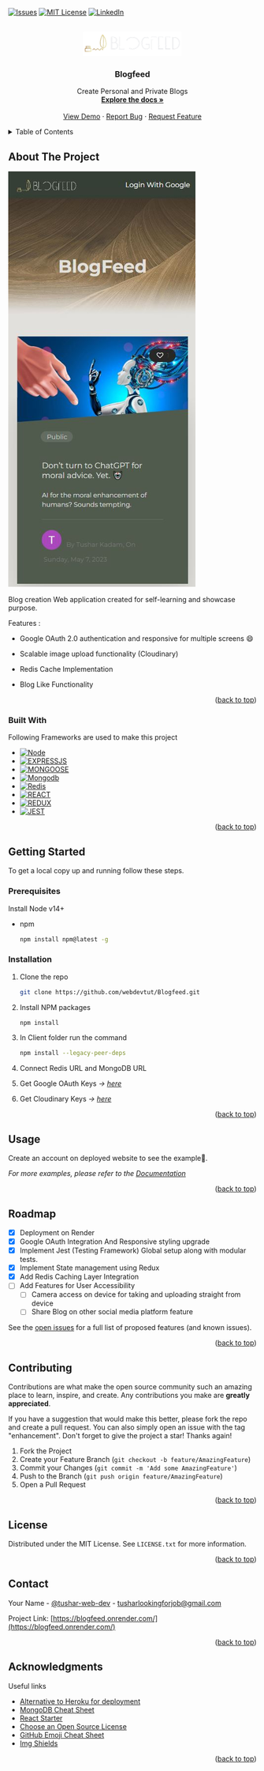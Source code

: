 <a name="readme-top"></a>

[![Issues][issues-shield]][issues-url]
[![MIT License][license-shield]][license-url]
[![LinkedIn][linkedin-shield]][linkedin-url]

<!-- PROJECT LOGO -->
<br />
<div align="center">
  <a href="https://github.com/webdevtut/Blogfeed">
    <img src="client/public/logo.png" alt="Logo" width="200" height="50">
  </a>

  <h3 align="center">Blogfeed</h3>

  <p align="center">
    Create Personal and Private Blogs
    <br />
    <a href="https://github.com/webdevtut/Blogfeed/blob/master/README.md"><strong>Explore the docs »</strong></a>
    <br />
    <br />
    <a href="https://blogfeed.onrender.com/">View Demo</a>
    ·
    <a href="https://github.com/webdevtut/Blogfeed/issues">Report Bug</a>
    ·
    <a href="https://github.com/webdevtut/Blogfeed/issues">Request Feature</a>
  </p>
</div>

<!-- TABLE OF CONTENTS -->
<details>
  <summary>Table of Contents</summary>
  <ol>
    <li>
      <a href="#about-the-project">About The Project</a>
      <ul>
        <li><a href="#built-with">Built With</a></li>
      </ul>
    </li>
    <li>
      <a href="#getting-started">Getting Started</a>
      <ul>
        <li><a href="#prerequisites">Prerequisites</a></li>
        <li><a href="#installation">Installation</a></li>
      </ul>
    </li>
    <li><a href="#usage">Usage</a></li>
    <li><a href="#roadmap">Roadmap</a></li>
    <li><a href="#contributing">Contributing</a></li>
    <li><a href="#license">License</a></li>
    <li><a href="#contact">Contact</a></li>
    <li><a href="#acknowledgments">Acknowledgments</a></li>
  </ol>
</details>

<!-- ABOUT THE PROJECT -->

## About The Project

[![Blogfeed Screen Shot][product-screenshot]](https://blogfeed.onrender.com/)

Blog creation Web application created for self-learning and showcase purpose.

Features :

- Google OAuth 2.0 authentication and responsive for multiple screens :smile:

- Scalable image upload functionality (Cloudinary)

- Redis Cache Implementation 

- Blog Like Functionality


<p align="right">(<a href="#readme-top">back to top</a>)</p>

### Built With

Following Frameworks are used to make this project

- [![Node][Node.io]][Node-url]
- [![EXPRESSJS][EXPRESSJS.io]][EXPRESSJS-url]
- [![MONGOOSE][MONGOOSE.io]][MONGOOSE-url]
- [![Mongodb][Mongodb.io]][Mongodb-url]
- [![Redis][Redis.io]][Redis-url]
- [![REACT][REACT.io]][REACT-url]
- [![REDUX][REDUX.io]][REDUX-url]
- [![JEST][JEST.io]][JEST-url]


<p align="right">(<a href="#readme-top">back to top</a>)</p>

<!-- GETTING STARTED -->

## Getting Started

To get a local copy up and running follow these steps.

### Prerequisites

Install Node v14+ 

- npm
  ```sh
  npm install npm@latest -g
  ```

### Installation

1. Clone the repo
   ```sh
   git clone https://github.com/webdevtut/Blogfeed.git
   ```
2. Install NPM packages
   ```sh
   npm install
   ```
3. In Client folder run the command
   ```sh
   npm install --legacy-peer-deps
   ```
4. Connect Redis URL and MongoDB URL

5. Get Google OAuth Keys _&rarr; [here](https://developers.google.com/identity/protocols/oauth2)_

6. Get Cloudinary Keys _&rarr; [here](https://cloudinary.com/developers)_

<p align="right">(<a href="#readme-top">back to top</a>)</p>

<!-- USAGE EXAMPLES -->

## Usage

Create an account on deployed website to see the example🤗.

_For more examples, please refer to the [Documentation](https://blogfeed.onrender.com/)_

<p align="right">(<a href="#readme-top">back to top</a>)</p>

<!-- ROADMAP -->

## Roadmap

- [x] Deployment on Render
- [x] Google OAuth Integration And Responsive styling upgrade
- [x] Implement Jest (Testing Framework) Global setup along with modular tests.
- [x] Implement State management using Redux
- [x] Add Redis Caching Layer Integration
- [ ] Add Features for User Accessibility
  - [ ] Camera access on device for taking and uploading straight from device
  - [ ] Share Blog on other social media platform feature 

See the [open issues](https://github.com/webdevtut/Blogfeed/issues) for a full list of proposed features (and known issues).

<p align="right">(<a href="#readme-top">back to top</a>)</p>

<!-- CONTRIBUTING -->

## Contributing

Contributions are what make the open source community such an amazing place to learn, inspire, and create. Any contributions you make are **greatly appreciated**.

If you have a suggestion that would make this better, please fork the repo and create a pull request. You can also simply open an issue with the tag "enhancement".
Don't forget to give the project a star! Thanks again!

1. Fork the Project
2. Create your Feature Branch (`git checkout -b feature/AmazingFeature`)
3. Commit your Changes (`git commit -m 'Add some AmazingFeature'`)
4. Push to the Branch (`git push origin feature/AmazingFeature`)
5. Open a Pull Request

<p align="right">(<a href="#readme-top">back to top</a>)</p>

<!-- LICENSE -->

## License

Distributed under the MIT License. See `LICENSE.txt` for more information.

<p align="right">(<a href="#readme-top">back to top</a>)</p>

<!-- CONTACT -->

## Contact

Your Name - [@tushar-web-dev](https://linkedin.com/in/tushar-web-dev/) - tusharlookingforjob@gmail.com

Project Link: [https://blogfeed.onrender.com/](https://blogfeed.onrender.com/)

<p align="right">(<a href="#readme-top">back to top</a>)</p>

<!-- ACKNOWLEDGMENTS -->

## Acknowledgments

Useful links

- [Alternative to Heroku for deployment](https://render.com/)
- [MongoDB Cheat Sheet](https://www.mongodb.com/developer/products/mongodb/cheat-sheet/)
- [React Starter](https://create-react-app.dev/)
- [Choose an Open Source License](https://choosealicense.com)
- [GitHub Emoji Cheat Sheet](https://www.webpagefx.com/tools/emoji-cheat-sheet)
- [Img Shields](https://shields.io)



<p align="right">(<a href="#readme-top">back to top</a>)</p>

<!-- MARKDOWN LINKS & IMAGES -->

[issues-shield]: https://img.shields.io/github/issues/webdevtut/Blogfeed.svg?style=for-the-badge
[issues-url]: https://github.com/webdevtut/Blogfeed/issues
[license-shield]: https://img.shields.io/github/license/webdevtut/Blogfeed.svg?style=for-the-badge
[license-url]: https://github.com/webdevtut/Blogfeed/blob/master/LICENSE.txt
[linkedin-shield]: https://img.shields.io/badge/-LinkedIn-black.svg?style=for-the-badge&logo=linkedin&colorB=555
[linkedin-url]: https://linkedin.com/in/tushar-web-dev/
[product-screenshot]: screenshots/product_screenshot.jpg
[Redis.io]: https://img.shields.io/badge/Redis-DC382D?style=for-the-badge&logo=redis&logoColor=white
[Redis-url]: https://redis.io/
[EXPRESSJS.io]: https://img.shields.io/badge/ExpressJS-000000?style=for-the-badge&logo=express&logoColor=white
[EXPRESSJS-url]: https://expressjs.com/
[MONGOOSE.io]: https://img.shields.io/badge/Mongoose-880000?style=for-the-badge&logo=mongoose&logoColor=white
[MONGOOSE-url]: https://mongoosejs.com/
[Mongodb.io]: https://img.shields.io/badge/MONGODB-47A248?style=for-the-badge&logo=mongodb&logoColor=white
[Mongodb-url]: https://www.mongodb.com/
[Node.io]: https://img.shields.io/badge/Node.js-339933?style=for-the-badge&logo=nodedotjs&logoColor=white
[Node-url]: https://nodejs.org/
[REACT.io]: https://img.shields.io/badge/React-61DAFB?style=for-the-badge&logo=react&logoColor=white
[REACT-url]: https://react.dev/
[REDUX.io]: https://img.shields.io/badge/Redux-764ABC?style=for-the-badge&logo=redux&logoColor=white
[REDUX-url]: https://redux.js.org/
[JEST.io]: https://img.shields.io/badge/JEST-C21325?style=for-the-badge&logo=jest&logoColor=white
[JEST-url]: https://jestjs.io/


